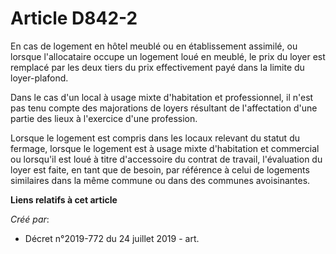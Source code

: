 # Article D842-2

En cas de logement en hôtel meublé ou en établissement assimilé, ou lorsque l'allocataire occupe un logement loué en meublé,
le prix du loyer est remplacé par les deux tiers du prix effectivement payé dans la limite du loyer-plafond.

Dans le cas d'un local à usage mixte d'habitation et professionnel, il n'est pas tenu compte des majorations de loyers
résultant de l'affectation d'une partie des lieux à l'exercice d'une profession.

Lorsque le logement est compris dans les locaux relevant du statut du fermage, lorsque le logement est à usage mixte
d'habitation et commercial ou lorsqu'il est loué à titre d'accessoire du contrat de travail, l'évaluation du loyer est faite,
en tant que de besoin, par référence à celui de logements similaires dans la même commune ou dans des communes avoisinantes.

**Liens relatifs à cet article**

_Créé par_:

  - Décret n°2019-772 du 24 juillet 2019 - art.
